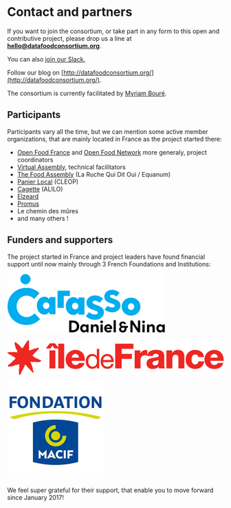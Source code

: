# Contact and partners

If you want to join the consortium, or take part in any form to this open and contributive project, please drop us a line at **hello@datafoodconsortium.org**.

You can also [join our Slack.](https://join.slack.com/t/datafoodconsortium/shared_invite/zt-83hxu18m-dUNX0qO1ryIWvkemWEpEgQ)

Follow our blog on [http://datafoodconsortium.org/](http://datafoodconsortium.org/).

The consortium is currently facilitated by [Myriam Bouré](https://www.linkedin.com/in/myriamboure/?locale=en_US).

## Participants

Participants vary all the time, but we can mention some active member organizations, that are mainly located in France as the project started there:

* [Open Food France](https://www.openfoodfrance.org/) and [Open Food Network](https://openfoodnetwork.org/) more generaly, project coordinators
* [Virtual Assembly](https://www.virtual-assembly.org/association-virtual-assembly/), technical facilitators
* [The Food Assembly](https://laruchequiditoui.fr/fr) \(La Ruche Qui Dit Oui / Equanum\)
* [Panier Local](https://www.panierlocal.com/) \(CLEOP\)
* [Cagette](https://www.cagette.net/) \(ALILO\)
* [Elzeard](https://www.elzeard.co/)
* [Promus](https://www.promus.fr/)
* Le chemin des mûres
* and many others !

## Funders and supporters

The project started in France and project leaders have found financial support until now mainly through 3 French Foundations and Institutions:

![](.gitbook/assets/carasso.png)

![](.gitbook/assets/idf.png)

![](.gitbook/assets/macif.jpeg)

We feel super grateful for their support, that enable you to move forward since January 2017!

